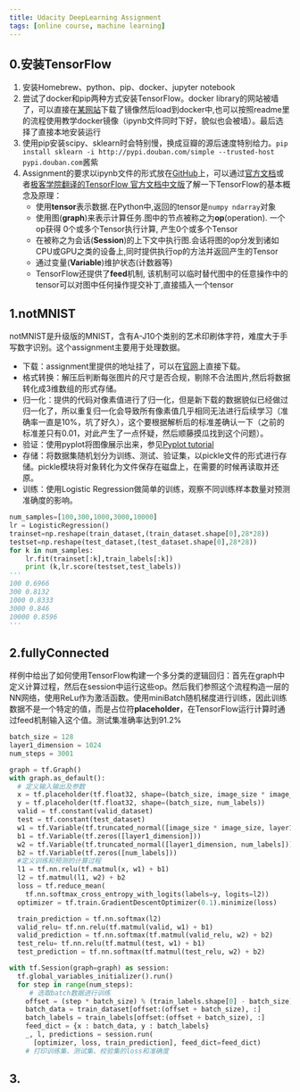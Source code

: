 ```yaml
---
title: Udacity DeepLearning Assignment
tags: [online course, machine learning]
---
```


## 0.安装TensorFlow
1. 安装Homebrew、python、pip、docker、jupyter notebook
1. 尝试了docker和pip两种方式安装TensorFlow。docker library的网站被墙了，可以直接在[某网站](http://7xlgth.com1.z0.glb.clouddn.com/tensorflow.tar)下载了镜像然后load到docker中,也可以按照readme里的流程使用教学docker镜像（ipynb文件同时下好，貌似也会被墙）。最后选择了直接本地安装运行  
2. 使用pip安装scipy、sklearn时会特别慢，换成豆瓣的源后速度特别给力。`pip install sklearn -i http://pypi.douban.com/simple --trusted-host pypi.douban.com`酱紫
2. Assignment的要求以ipynb文件的形式放在[GitHub](https://github.com/tensorflow/tensorflow/tree/master/tensorflow/examples/udacity)上，可以通过[官方文档](https://www.tensorflow.org/tutorials/)或者[极客学院翻译的TensorFlow 官方文档中文版](http://wiki.jikexueyuan.com/project/tensorflow-zh/)了解一下TensorFlow的基本概念及原理：   
	- 使用**tensor**表示数据.在Python中,返回的tensor是`numpy ndarray`对象
	- 使用图(**graph**)来表示计算任务.图中的节点被称之为**op**(operation). 一个op获得 0个或多个Tensor执行计算, 产生0个或多个Tensor
	- 在被称之为会话(**Session**)的上下文中执行图.会话将图的op分发到诸如CPU或GPU之类的设备上,同时提供执行op的方法并返回产生的Tensor
	- 通过变量(**Variable**)维护状态(计数器等)
	- TensorFlow还提供了**feed**机制, 该机制可以临时替代图中的任意操作中的tensor可以对图中任何操作提交补丁,直接插入一个tensor

## 1.notMNIST
notMNIST是升级版的MNIST，含有A-J10个类别的艺术印刷体字符，难度大于手写数字识别。这个assignment主要用于处理数据。  
- 下载：assignment里提供的地址挂了，可以在[官网](http://yaroslavvb.com/upload/notMNIST/)上直接下载。   
- 格式转换：解压后判断每张图片的尺寸是否合规，剔除不合法图片,然后将数据转化成3维数组的形式存储。  
- 归一化：提供的代码对像素值进行了归一化，但是新下载的数据貌似已经做过归一化了，所以重复归一化会导致所有像素值几乎相同无法进行后续学习（准确率一直是10%，坑了好久），这个要根据解析后的标准差确认一下（之前的标准差只有0.01，对此产生了一点怀疑，然后顺藤摸瓜找到这个问题）。  
- 验证：使用pyplot将图像展示出来，参见[Pyplot tutorial](http://matplotlib.org/users/pyplot_tutorial.html)   
- 存储：将数据集随机划分为训练、测试、验证集，以pickle文件的形式进行存储。pickle模块将对象转化为文件保存在磁盘上，在需要的时候再读取并还原。   
- 训练：使用Logistic Regression做简单的训练，观察不同训练样本数量对预测准确度的影响。

```python  
num_samples=[100,300,1000,3000,10000]
lr = LogisticRegression()
trainset=np.reshape(train_dataset,(train_dataset.shape[0],28*28))
testset=np.reshape(test_dataset,(test_dataset.shape[0],28*28))
for k in num_samples:
    lr.fit(trainset[:k],train_labels[:k])
    print (k,lr.score(testset,test_labels))
'''
100 0.6966
300 0.8132
1000 0.8333
3000 0.846
10000 0.8596
'''
```
## 2.fullyConnected
样例中给出了如何使用TensorFlow构建一个多分类的逻辑回归：首先在graph中定义计算过程，然后在session中运行这些op。然后我们参照这个流程构造一层的NN网络，使用ReLu作为激活函数。使用miniBatch随机梯度进行训练，因此训练数据不是一个特定的值，而是占位符**placeholder**，在TensorFlow运行计算时通过feed机制输入这个值。测试集准确率达到91.2%
 
```python
batch_size = 128
layer1_dimension = 1024
num_steps = 3001

graph = tf.Graph()
with graph.as_default():
  # 定义输入输出及参数
  x = tf.placeholder(tf.float32, shape=(batch_size, image_size * image_size))
  y = tf.placeholder(tf.float32, shape=(batch_size, num_labels))
  valid = tf.constant(valid_dataset)
  test = tf.constant(test_dataset)
  w1 = tf.Variable(tf.truncated_normal([image_size * image_size, layer1_dimension]))
  b1 = tf.Variable(tf.zeros([layer1_dimension]))
  w2 = tf.Variable(tf.truncated_normal([layer1_dimension, num_labels]))  
  b2 = tf.Variable(tf.zeros([num_labels]))
  #定义训练和预测的计算过程 
  l1 = tf.nn.relu(tf.matmul(x, w1) + b1)
  l2 = tf.matmul(l1, w2) + b2
  loss = tf.reduce_mean(
    tf.nn.softmax_cross_entropy_with_logits(labels=y, logits=l2))
  optimizer = tf.train.GradientDescentOptimizer(0.1).minimize(loss)

  train_prediction = tf.nn.softmax(l2)
  valid_relu= tf.nn.relu(tf.matmul(valid, w1) + b1)
  valid_prediction = tf.nn.softmax(tf.matmul(valid_relu, w2) + b2)
  test_relu= tf.nn.relu(tf.matmul(test, w1) + b1)
  test_prediction = tf.nn.softmax(tf.matmul(test_relu, w2) + b2)

with tf.Session(graph=graph) as session:
  tf.global_variables_initializer().run()
  for step in range(num_steps):
  	 # 选取batch数据进行训练
    offset = (step * batch_size) % (train_labels.shape[0] - batch_size)
    batch_data = train_dataset[offset:(offset + batch_size), :]
    batch_labels = train_labels[offset:(offset + batch_size), :]
    feed_dict = {x : batch_data, y : batch_labels}
    _, l, predictions = session.run(
      [optimizer, loss, train_prediction], feed_dict=feed_dict)
    # 打印训练集、测试集、校验集的loss和准确度
```
## 3.

